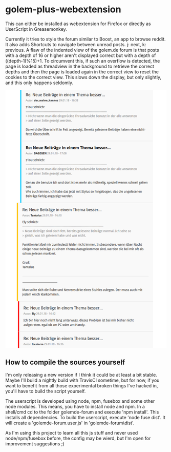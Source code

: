 # golem-plus-webextension

This can either be installed as webextension for Firefox or directly as UserScript in Greasemonkey.

Currently it tries to style the forum similar to Boost, an app to browse reddit.
It also adds Shortcuts to navigate between unread posts. j: next, k: previous.
A flaw of the indented view of the golem.de forum is that posts with a depth of 16 or higher aren't displayed correct but with a depth of ((depth-1)%15)+1. To circumvent this, if such an overflow is detected, the page is loaded as threadview in the background to retrieve the correct depths and then the page is loaded again in the correct view to reset the cookies to the correct view. This slows down the display, but only slightly, and this only happens seldomly.

![Preview of Style the script creates](https://raw.githubusercontent.com/Bccc1/golem-plus-webextension/master/doc/Screenshot-01.png)

## How to compile the sources yourself
I'm only releasing a new version if I think it could be at least a bit stable. Maybe I'll build a nightly build with TravisCI sometime, but for now, if you want to benefit from all those experimental broken things I've hacked in, you'll have to build the script yourself. 

The userscript is developed using node, npm, fusebox and some other node modules. 
This means, you have to install node and npm.
In a shell/cmd cd to the folder golemde-forum and execute 'npm install'.
This installs all dependencies.
To build the userscript, execute 'node fuse dist'. It will create a 'golemde-forum.user.js' in 'golemde-forum\dist'.

As I'm using this project to learn all this js stuff and never used node/npm/fusebox before, the config may be wierd, but I'm open for improvement suggestions ;)